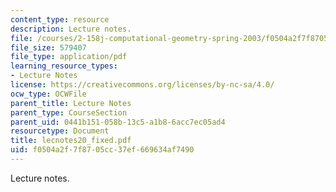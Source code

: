 ```yaml
---
content_type: resource
description: Lecture notes.
file: /courses/2-158j-computational-geometry-spring-2003/f0504a2f7f8705cc37ef669634af7490_lecnotes20_fixed.pdf
file_size: 579407
file_type: application/pdf
learning_resource_types:
- Lecture Notes
license: https://creativecommons.org/licenses/by-nc-sa/4.0/
ocw_type: OCWFile
parent_title: Lecture Notes
parent_type: CourseSection
parent_uid: 0441b151-058b-13c5-a1b8-6acc7ec05ad4
resourcetype: Document
title: lecnotes20_fixed.pdf
uid: f0504a2f-7f87-05cc-37ef-669634af7490
---
```

Lecture notes.